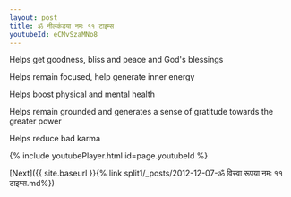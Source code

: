 ```yaml
---
layout: post
title: ॐ नीलकंडया नमः ११ टाइम्स
youtubeId: eCMvSzaMNo8
---
```

 
 
Helps get goodness, bliss and peace and God's blessings
 
Helps remain focused, help generate inner energy 
 
Helps boost physical and mental health 
 
Helps remain grounded and generates a sense of gratitude towards the greater power 
 
Helps reduce bad karma
 
 
 
 


{% include youtubePlayer.html id=page.youtubeId %}
 
[Next]({{ site.baseurl }}{% link  split1/_posts/2012-12-07-ॐ विस्वा रूपया नमः ११ टाइम्स.md%})
 
